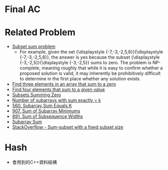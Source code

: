 # Final AC


# Related Problem
- [Subset sum problem](https://en.wikipedia.org/wiki/Subset_sum_problem)
  - For example, given the set {\displaystyle \{-7,-3,-2,5,8\}}{\displaystyle \{-7,-3,-2,5,8\}}, the answer is yes because the subset {\displaystyle \{-3,-2,5\}}{\displaystyle \{-3,-2,5\}} sums to zero. The problem is NP-complete, meaning roughly that while it is easy to confirm whether a proposed solution is valid, it may inherently be prohibitively difficult to determine in the first place whether any solution exists.
- [Find three elements in an array that sum to a zero](https://algorithms.tutorialhorizon.com/find-three-elements-in-an-array-that-sum-to-a-zero/)
- [Find four elements that sum to a given value](https://www.geeksforgeeks.org/find-four-elements-that-sum-to-a-given-value-set-2/)
- [Subsets Summing Zero](https://algodaily.com/challenges/subsets-summing-zero)
- [Number of subarrays with sum exactly = k](https://codeforces.com/blog/entry/65028)
- [560. Subarray Sum Equals K](https://leetcode.com/problems/subarray-sum-equals-k/)
- [907. Sum of Subarray Minimums](https://leetcode.com/problems/sum-of-subarray-minimums/)
- [891. Sum of Subsequence Widths](https://leetcode.com/problems/sum-of-subsequence-widths/)
- [Subarray Sum](https://toph.co/p/subarray-sum)
- [StackOverflow - Sum-subset with a fixed subset size](https://stackoverflow.com/questions/8916539/sum-subset-with-a-fixed-subset-size)


# Hash
- 會用到的C++資料結構